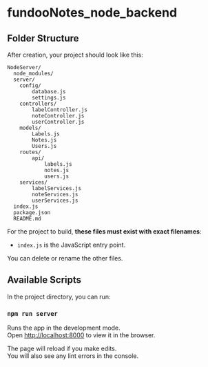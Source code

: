# fundooNotes_node_backend

## Folder Structure

After creation, your project should look like this:

```
NodeServer/ 
  node_modules/ 
  server/
    config/
        database.js
        settings.js
    controllers/
        labelController.js
        noteController.js
        userController.js
    models/
        Labels.js
        Notes.js
        Users.js
    routes/
        api/
            labels.js
            notes.js
            users.js
    services/
        labelServices.js
        noteServices.js
        userServices.js
  index.js 
  package.json
  README.md 
```

For the project to build, **these files must exist with exact filenames**:

* `index.js` is the JavaScript entry point.

You can delete or rename the other files.

## Available Scripts

In the project directory, you can run:

### `npm run server`

Runs the app in the development mode.<br>
Open [http://localhost:8000](http://localhost:8000) to view it in the browser.

The page will reload if you make edits.<br>
You will also see any lint errors in the console.
